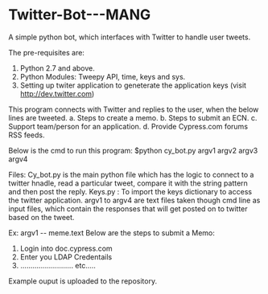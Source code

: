 # Twitter-Bot---MANG
A simple python bot, which interfaces with Twitter to handle user tweets. 

The pre-requisites are: 
1. Python 2.7 and above.
2. Python Modules: Tweepy API, time, keys and sys. 
3. Setting up twiter application to geneterate the application keys (visit http://dev.twitter.com)

This program connects with Twitter and replies to the user, when the below lines are tweeted. 
a.	Steps to create a memo.
b.	Steps to submit an ECN.
c.	Support team/person for an application.
d.	Provide Cypress.com forums RSS feeds.

Below is the cmd to run this program:
$python cy_bot.py argv1 argv2 argv3 argv4

Files:
Cy_bot.py is the main python file which has the logic to connect to a twitter hnadle, read a particular tweet, compare it with the string 
pattern and then post the reply. 
Keys.py : To import the keys dictionary to access the twitter application. 
argv1 to argv4 are text files taken though cmd line as input files, which contain the responses that will get posted on to twitter based 
on the tweet. 

Ex: argv1 -- meme.text
Below are the steps to submit a Memo:
1. Login into doc.cypress.com
2. Enter you LDAP Credentails
3. .......................... etc.....

Example ouput is uploaded to the repository. 
